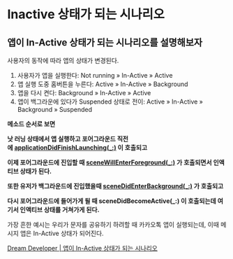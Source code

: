 # Inactive 상태가 되는 시나리오

## **앱이 In-Active 상태가 되는 시나리오를 설명해보자**

사용자의 동작에 따라 앱의 상태가 변경된다.

1. 사용자가 앱을 실행한다: Not running » In-Active » Active
2. 앱 실행 도중 홈버튼을 누른다: Active » In-Active » Background
3. 앱을 다시 켠다: Background » In-Active » Active
4. 앱이 백그라운에 있다가 Suspended 상태로 전이: Active » In-Active » Background » Suspended

**메소드 순서로 보면**

**낫 러닝 상태에서 앱 실행하고 포어그라운드 직전에 [applicationDidFinishLaunching(_:)](https://developer.apple.com/documentation/uikit/uiapplicationdelegate/1623053-applicationdidfinishlaunching) 이 호출되고**

**이제 포어그라운드에 진입할 때 [sceneWillEnterForeground(_:)](https://developer.apple.com/documentation/uikit/uiscenedelegate/3197918-scenewillenterforeground) 가 호출되면서 인액티브 상태가 된다.**

**또한 유저가 백그라운드에 진입했을때 [sceneDidEnterBackground(_:)](https://developer.apple.com/documentation/uikit/uiscenedelegate/3197917-scenedidenterbackground?language=objc) 가 호출되고**

**다시 포어그라운드에 들어가게 될 때 sceneDidBecomeActive(_:) 이 호출되는데 여기서 인액티브 상태를 거쳐가게 된다.**

가장 흔한 예시는 우리가 문자를 공유하기 하려할 때 카카오톡 앱이 실행되는데, 이때 메시지 앱은 In-Active 상태가 되어진다.

[Dream Developer | 앱이 In-Active 상태가 되는 시나리오](https://yi-sang.github.io/blog/iOS-InActive)